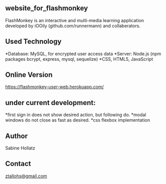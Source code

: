 ## website_for_flashmonkey
FlashMonkey is an interactive and multi-media learning application developed by iOOily (github.com/runnermann) and collaberators.

## Used Technology
*Database: MySQL, for encrypted user access data
*Server: Node.js (npm packages bcrypt, express, mysql, sequelize)
*CSS, HTML5, JavaScript

## Online Version
https://flashmonkey-user-web.herokuapp.com/

## under current development:
*first sign in does not show desired action, but following do.
*modal windows do not  close as fast as desired.
*css flexbox implementation

## Author
Sabine Hollatz

## Contact
ztallohs@gmail.com
